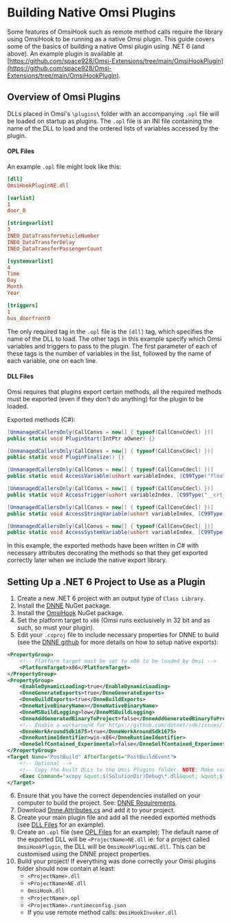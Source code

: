 # Building Native Omsi Plugins
Some features of OmsiHook such as remote method calls require the library using OmsiHook to be running as a 
native Omsi plugin. This guide covers some of the basics of building a native Omsi plugin using .NET 6 (and above).
An example plugin is available at 
[https://github.com/space928/Omsi-Extensions/tree/main/OmsiHookPlugin](https://github.com/space928/Omsi-Extensions/tree/main/OmsiHookPlugin).

## Overview of Omsi Plugins
DLLs placed in Omsi's `\plugins\` folder with an accompanying `.opl` file will be loaded on startup as plugins.
The `.opl` file is an INI file containing the name of the DLL to load and the ordered lists of variables 
accessed by the plugin.

#### OPL Files
An example `.opl` file might look like this:
```ini
[dll]
OmsiHookPluginNE.dll

[varlist]
1
door_0

[stringvarlist]
3
INEO_DataTransferVehicleNumber
INEO_DataTransferDelay
INEO_DataTransferPassengerCount

[systemvarlist]
4
Time
Day
Month
Year

[triggers]
1
bus_doorfront0
```

The only required tag in the `.opl` file is the `[dll]` tag, which specifies the name of the DLL to load. 
The other tags in this example specify which Omsi variables and triggers to pass to the plugin. The first
parameter of each of these tags is the number of variables in the list, followed by the name of each variable,
one on each line.

#### DLL Files
Omsi requires that plugins export certain methods, all the required methods must be exported (even if they don't
do anything) for the plugin to be loaded.

Exported methods (C#):
```csharp
[UnmanagedCallersOnly(CallConvs = new[] { typeof(CallConvCdecl) })]
public static void PluginStart(IntPtr aOwner) {}

[UnmanagedCallersOnly(CallConvs = new[] { typeof(CallConvCdecl) })]
public static void PluginFinalize() {}

[UnmanagedCallersOnly(CallConvs = new[] { typeof(CallConvCdecl) })]
public static void AccessVariable(ushort variableIndex, [C99Type("float*")] IntPtr value, [C99Type("__crt_bool*")] IntPtr writeValue)

[UnmanagedCallersOnly(CallConvs = new[] { typeof(CallConvCdecl) })]
public static void AccessTrigger(ushort variableIndex, [C99Type("__crt_bool*")] IntPtr triggerScript) { }

[UnmanagedCallersOnly(CallConvs = new[] { typeof(CallConvCdecl) })]
public static void AccessStringVariable(ushort variableIndex, [C99Type("char*")] IntPtr firstCharacterAddress, [C99Type("__crt_bool*")] IntPtr writeValue) { }

[UnmanagedCallersOnly(CallConvs = new[] { typeof(CallConvCdecl) })]
public static void AccessSystemVariable(ushort variableIndex, [C99Type("float*")] IntPtr value, [C99Type("__crt_bool*")] IntPtr writeValue) { }
```

In this example, the exported methods have been written in C# with necessary attributes decorating the methods so
that they get exported correctly later when we include the native export library. 

## Setting Up a .NET 6 Project to Use as a Plugin
1. Create a new .NET 6 project with an output type of `Class Library`.
1. Install the [DNNE](https://www.nuget.org/packages/DNNE/) NuGet package.
1. Install the [OmsiHook](https://www.nuget.org/packages/OmsiHook/) NuGet package.
1. Set the platform target to `x86` (Omsi runs exclusively in 32 bit and as such, so must your plugin).
1. Edit your `.csproj` file to include necessary properties for DNNE to build (see the 
[DNNE github](https://github.com/AaronRobinsonMSFT/DNNE) for more details on how to setup native exports):
```xml
<PropertyGroup>
    <!-- Platform target must be set to x86 to be loaded by Omsi -->
    <PlatformTarget>x86</PlatformTarget>
</PropertyGroup>
<PropertyGroup>
    <EnableDynamicLoading>true</EnableDynamicLoading>
    <DnneGenerateExports>true</DnneGenerateExports>
    <DnneBuildExports>true</DnneBuildExports>
    <DnneNativeBinaryName></DnneNativeBinaryName>
    <DnneMSBuildLogging>low</DnneMSBuildLogging>
    <DnneAddGeneratedBinaryToProject>false</DnneAddGeneratedBinaryToProject>
    <!-- Enable a workaround for https://github.com/dotnet/sdk/issues/1675 -->
    <DnneWorkAroundSdk1675>true</DnneWorkAroundSdk1675>
    <DnneRuntimeIdentifier>win-x86</DnneRuntimeIdentifier>
    <DnneSelfContained_Experimental>false</DnneSelfContained_Experimental>
</PropertyGroup>
<Target Name="PostBuild" AfterTargets="PostBuildEvent">
    <!-- Optional -->
    <!-- Copy the built DLLs to the Omsi Plugins folder. NOTE: Make sure the path to Omsi is correct for your machine -->
    <Exec Command="xcopy &quot;$(SolutionDir)Debug\*.dll&quot; &quot;$(OutDir)&quot; /y&#xD;&#xA;xcopy &quot;$(SolutionDir)Release\*.dll&quot; &quot;$(OutDir)&quot; /y&#xD;&#xA;xcopy &quot;$(OutDir)*.dll&quot; &quot;C:\Program Files (x86)\Steam\steamapps\common\OMSI 2\plugins\&quot; /y&#xD;&#xA;xcopy &quot;$(OutDir)*.opl&quot; &quot;C:\Program Files (x86)\Steam\steamapps\common\OMSI 2\plugins\&quot; /y&#xD;&#xA;xcopy &quot;$(OutDir)*.json&quot; &quot;C:\Program Files (x86)\Steam\steamapps\common\OMSI 2\plugins\&quot; /y" />
</Target>
```
6. Ensure that you have the correct dependencies installed on your computer to build the project. See: 
[DNNE Requirements](https://github.com/AaronRobinsonMSFT/DNNE#requirements).
1. Download [Dnne.Attributes.cs](https://github.com/AaronRobinsonMSFT/DNNE/blob/master/test/ExportingAssembly/Dnne.Attributes.cs)
and add it to your project.
1. Create your main plugin file and add all the needed exported methods (see [DLL Files](#dll-files) for an example).
1. Create an `.opl` file (see [OPL Files](#opl-files) for an example); The default name of the exported DLL will be 
`<ProjectName>NE.dll` ie: for a project called `OmsiHookPlugin`, the DLL will be `OmsiHookPluginNE.dll`. This can
be customised using the DNNE project properties.
1. Build your project! If everything was done correctly your Omsi plugins folder should now contain at least:
    * `<ProjectName>.dll`
    * `<ProjectName>NE.dll`
    * `OmsiHook.dll`
    * `<ProjectName>.opl`
    * `<ProjectName>.runtimeconfig.json`
    * If you use remote method calls: `OmsiHookInvoker.dll`
